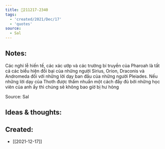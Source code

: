 ```yaml
---
title: 💬211217-2340
tags:
  - 'created/2021/Dec/17'
  - 'quotes'
source:
  - Sal
---
```


## Notes:
Các nghi lễ hiến tế, các xác ướp và các trường bí truyền của Pharoah là tất cả các biểu hiện đồi bại của những người Sirius, Orion, Draconis và Andromeda đối với những lời dạy ban đầu của những người Pleiades. Nếu những lời dạy của Thoth được thấm nhuần một cách đầy đủ bởi những học viên của anh ấy thì chúng sẽ không bao giờ bị hư hỏng

Source: Sal

## Ideas & thoughts:
## Created:
- [[2021-12-17]]
